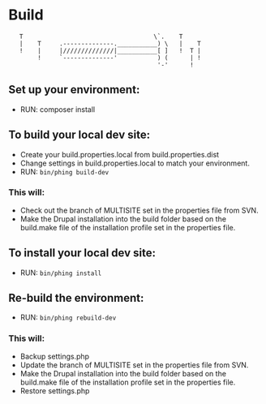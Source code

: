 # Build

       T                                    \`.    T
       |    T     .--------------.___________) \   |    T
       !    |     |//////////////|___________[ ]   !  T |
            !     `--------------'           ) (      | !
                                             '-'      !

## Set up your environment:

*   RUN: composer install

## To build your local dev site:

*   Create your build.properties.local from build.properties.dist
*   Change settings in build.properties.local to match your environment.
*   RUN: <code>bin/phing build-dev</code>

### This will:

*   Check out the branch of MULTISITE set in the properties file from SVN.
*   Make the Drupal installation into the build folder based on the build.make file of the installation profile set in the properties file.

## To install your local dev site:

*   RUN: <code>bin/phing install</code>

## Re-build the environment:

*   RUN: <code>bin/phing rebuild-dev</code>

### This will:

*   Backup settings.php
*   Update the branch of MULTISITE set in the properties file from SVN.
*   Make the Drupal installation into the build folder based on the build.make file of the installation profile set in the properties file.
*   Restore settings.php
